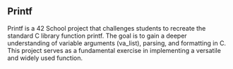 <h2>Printf</h2>
Printf is a 42 School project that challenges students to recreate the standard C library function printf. The goal is to gain a deeper understanding of variable arguments (va_list), parsing, and formatting in C. This project serves as a fundamental exercise in implementing a versatile and widely used function.
